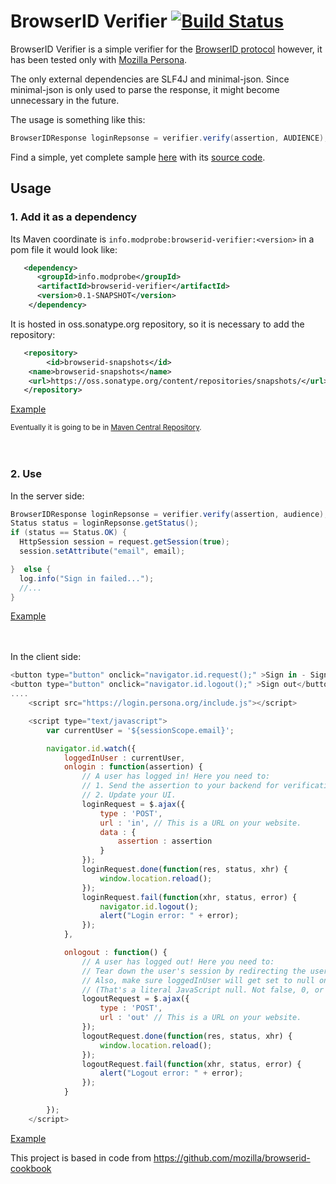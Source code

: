 # BrowserID Verifier [![Build Status](https://travis-ci.org/user454322/browserid-verifier.png?branch=master)](https://travis-ci.org/user454322/browserid-verifier)



BrowserID Verifier is a simple verifier for the [BrowserID protocol](https://github.com/mozilla/id-specs/blob/prod/browserid/index.md) however, it has been tested only with [Mozilla Persona](https://login.persona.org/about).

The only external dependencies are SLF4J and minimal-json. 
Since minimal-json is only used to parse the response, it might become unnecessary in the future.


The usage is something like this:
```java
BrowserIDResponse loginRepsonse = verifier.verify(assertion, AUDIENCE);
```

Find a simple, yet complete sample [here](http://browserid-verifier.user454322.cloudbees.net) with its [source code](https://github.com/user454322/browserid-verifier/tree/master/sample).

## Usage
### 1. Add it as a dependency
 Its Maven coordinate is `info.modprobe:browserid-verifier:<version>` in a pom file it would look like:
```xml
   <dependency>
      <groupId>info.modprobe</groupId>
      <artifactId>browserid-verifier</artifactId>
      <version>0.1-SNAPSHOT</version>
    </dependency>
```

It is hosted in oss.sonatype.org repository, so it is necessary to add the repository:
```xml
   <repository>
        <id>browserid-snapshots</id>
	<name>browserid-snapshots</name>
	<url>https://oss.sonatype.org/content/repositories/snapshots/</url>
   </repository>
```
[Example](https://github.com/user454322/browserid-verifier/blob/master/sample/pom.xml)

<sub>Eventually it is going to be in [Maven Central Repository](http://search.maven.org).</sub>


　　 


### 2. Use
In the server side:
```java
BrowserIDResponse loginRepsonse = verifier.verify(assertion, audience);
Status status = loginRepsonse.getStatus();
if (status == Status.OK) {
  HttpSession session = request.getSession(true);
  session.setAttribute("email", email);

}  else {
  log.info("Sign in failed...");
  //...
}
```
[Example](https://github.com/user454322/browserid-verifier/blob/master/sample/src/main/java/info/modprobe/browserid/sample/servlet/In.java)


　　 

In the client side:
```javascript
<button type="button" onclick="navigator.id.request();" >Sign in - Sign up</button>
<button type="button" onclick="navigator.id.logout();" >Sign out</button>
....
	<script src="https://login.persona.org/include.js"></script>

	<script type="text/javascript">
		var currentUser = '${sessionScope.email}';

		navigator.id.watch({
			loggedInUser : currentUser,
			onlogin : function(assertion) {
				// A user has logged in! Here you need to:
				// 1. Send the assertion to your backend for verification and to create a session.
				// 2. Update your UI.
				loginRequest = $.ajax({
					type : 'POST',
					url : 'in', // This is a URL on your website.
					data : {
						assertion : assertion
					}
				});
				loginRequest.done(function(res, status, xhr) {
					window.location.reload();
				});
				loginRequest.fail(function(xhr, status, error) {
					navigator.id.logout();
					alert("Login error: " + error);
				});
			},

			onlogout : function() {
				// A user has logged out! Here you need to:
				// Tear down the user's session by redirecting the user or making a call to your backend.
				// Also, make sure loggedInUser will get set to null on the next page load.
				// (That's a literal JavaScript null. Not false, 0, or undefined. null.)
				logoutRequest = $.ajax({
					type : 'POST',
					url : 'out' // This is a URL on your website.	      
				});
				logoutRequest.done(function(res, status, xhr) {
					window.location.reload();
				});
				logoutRequest.fail(function(xhr, status, error) {
					alert("Logout error: " + error);
				});
			}

		});
	</script>

```
[Example](https://github.com/user454322/browserid-verifier/blob/master/sample/src/main/webapp/index.jsp)

This project is based in code from https://github.com/mozilla/browserid-cookbook




